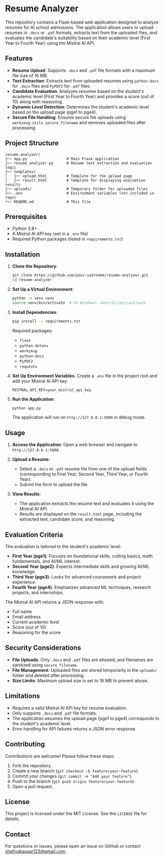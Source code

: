 # Resume Analyzer

This repository contains a Flask-based web application designed to analyze resumes for AI school admissions. The application allows users to upload resumes in `.docx` or `.pdf` formats, extracts text from the uploaded files, and evaluates the candidate's suitability based on their academic level (First Year to Fourth Year) using the Mistral AI API.

## Features

- **Resume Upload**: Supports `.docx` and `.pdf` file formats with a maximum file size of 16 MB.
- **Text Extraction**: Extracts text from uploaded resumes using `python-docx` for `.docx` files and `PyPDF2` for `.pdf` files.
- **Candidate Evaluation**: Analyzes resumes based on the student's academic level (First Year to Fourth Year) and provides a score (out of 10) along with reasoning.
- **Dynamic Level Detection**: Determines the student's academic level based on the upload page (pge1 to pge4).
- **Secure File Handling**: Ensures secure file uploads using `werkzeug.utils.secure_filename` and removes uploaded files after processing.

## Project Structure

```
resume-analyzer/
├── app.py                  # Main Flask application
├── resume_analyzer.py      # Resume text extraction and evaluation logic
├── templates/
│   ├── upload.html         # Template for the upload page
│   ├── result.html         # Template for displaying evaluation results
├── uploads/                # Temporary folder for uploaded files
├── .env                    # Environment variables (not included in repo)
└── README.md               # This file
```

## Prerequisites

- Python 3.8+
- A Mistral AI API key (set in a `.env` file)
- Required Python packages (listed in `requirements.txt`)

## Installation

1. **Clone the Repository**:
   ```bash
   git clone https://github.com/your-username/resume-analyzer.git
   cd resume-analyzer
   ```

2. **Set Up a Virtual Environment**:
   ```bash
   python -m venv venv
   source venv/bin/activate  # On Windows: venv\Scripts\activate
   ```

3. **Install Dependencies**:
   ```bash
   pip install -r requirements.txt
   ```

   Required packages:
   - `flask`
   - `python-dotenv`
   - `werkzeug`
   - `python-docx`
   - `PyPDF2`
   - `requests`

4. **Set Up Environment Variables**:
   Create a `.env` file in the project root and add your Mistral AI API key:
   ```
   MISTRAL_API_KEY=your_mistral_api_key
   ```

5. **Run the Application**:
   ```bash
   python app.py
   ```
   The application will run on `http://127.0.0.1:5000` in debug mode.

## Usage

1. **Access the Application**:
   Open a web browser and navigate to `http://127.0.0.1:5000`.

2. **Upload a Resume**:
   - Select a `.docx` or `.pdf` resume file from one of the upload fields (corresponding to First Year, Second Year, Third Year, or Fourth Year).
   - Submit the form to upload the file.

3. **View Results**:
   - The application extracts the resume text and evaluates it using the Mistral AI API.
   - Results are displayed on the `result.html` page, including the extracted text, candidate score, and reasoning.

## Evaluation Criteria

The evaluation is tailored to the student's academic level:
- **First Year (pge1)**: Focuses on foundational skills, coding basics, math fundamentals, and AI/ML interest.
- **Second Year (pge2)**: Expects intermediate skills and growing AI/ML knowledge.
- **Third Year (pge3)**: Looks for advanced coursework and project experience.
- **Fourth Year (pge4)**: Emphasizes advanced ML techniques, research projects, and internships.

The Mistral AI API returns a JSON response with:
- Full name
- Email address
- Current academic level
- Score (out of 10)
- Reasoning for the score

## Security Considerations

- **File Uploads**: Only `.docx` and `.pdf` files are allowed, and filenames are sanitized using `secure_filename`.
- **File Management**: Uploaded files are stored temporarily in the `uploads/` folder and deleted after processing.
- **Size Limits**: Maximum upload size is set to 16 MB to prevent abuse.

## Limitations

- Requires a valid Mistral AI API key for resume evaluation.
- Only supports `.docx` and `.pdf` file formats.
- The application assumes the upload page (pge1 to pge4) corresponds to the student's academic level.
- Error handling for API failures returns a JSON error response.

## Contributing

Contributions are welcome! Please follow these steps:
1. Fork the repository.
2. Create a new branch (`git checkout -b feature/your-feature`).
3. Commit your changes (`git commit -m "Add your feature"`).
4. Push to the branch (`git push origin feature/your-feature`).
5. Open a pull request.

## License

This project is licensed under the MIT License. See the `LICENSE` file for details.

## Contact

For questions or issues, please open an issue on GitHub or contact shafiyakausar123@gmail.com.